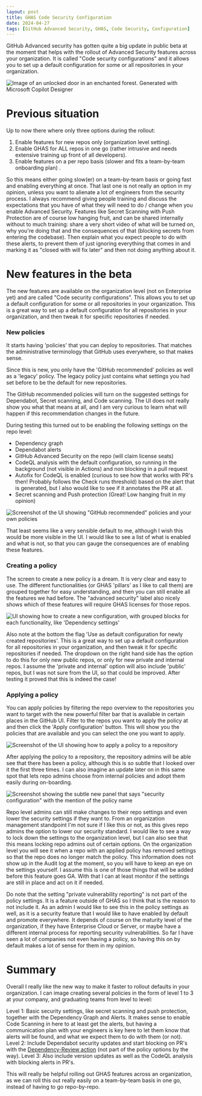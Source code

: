 ```yaml
---
layout: post
title: GHAS Code Security Configuration
date: 2024-04-27
tags: [GitHub Advanced Security, GHAS, Code Security, Configuration]
---
```


GitHub Advanced security has gotten quite a big update in public beta at the moment that helps with the rollout of Advanced Security features across your organization. It is called "Code security configurations" and it allows you to set up a default configuration for some or all repositories in your organization.

![Image of an unlocked door in an enchanted forest. Generated with Microsoft Copilot Designer](/images/2024/20240427/20240427_HeroImage.png)  

# Previous situation
Up to now there where only three options during the rollout:  

1. Enable features for new repos only (organization level setting).
2. Enable GHAS for ALL repos in one go (rather intrusive and needs extensive training up front of all developers).
3. Enable features on a per repo basis (slower and fits a team-by-team onboarding plan) .

So this means either going slow(er) on a team-by-team basis or going fast and enabling everything at once. That last one is not really an option in my opinion, unless you want to alienate a lot of engineers from the security process. I always recommend giving people training and discuss the expectations that you have of what they will need to do / change when you enable Advanced Security. Features like Secret Scanning with Push Protection are of course low hanging fruit, and can be shared internally without to much training: share a very short video of what will be turned on, why you're doing that and the consequences of that (blocking secrets from entering the codebase). Then explain what you expect people to do with these alerts, to prevent them of just ignoring everything that comes in and marking it as "closed with will fix later" and then not doing anything about it.

# New features in the beta
The new features are available on the organization level (not on Enterprise yet) and are called "Code security configurations". This allows you to set up a default configuration for some or all repositories in your organization. This is a great way to set up a default configuration for all repositories in your organization, and then tweak it for specific repositories if needed.

### New policies
It starts having 'policies' that you can deploy to repositories. That matches the administrative terminology that GitHub uses everywhere, so that makes sense. 

Since this is new, you only have the 'GitHub recommended' policies as well as a 'legacy' policy. The legacy policy just contains what settings you had set before to be the default for new repositories.

The GitHub recommended policies will turn on the suggested settings for Dependabot, Secret scanning, and Code scanning. The UI does not really show you what that means at all, and I am very curious to learn what will happen if this recommendation changes in the future. 

During testing this turned out to be enabling the following settings on the repo level:
- Dependency graph
- Dependabot alerts
- GitHub Advanced Security on the repo (will claim license seats)
- CodeQL analysis with the default configuration, so running in the background (not visible in Actions) and non blocking in a pull request
- Autofix for CodeQL is enabled (curious to see how that works with PR's then! Probably follows the Check runs threshold) based on the alert that is generated, but I also would like to see if it annotates the PR at all.
- Secret scanning and Push protection (Great! Low hanging fruit in my opinion)

![Screenshot of the UI showing "GitHub recommended" policies and your own policies](/images/2024/20240427/20240427_01_Configurations.png)  

That least seems like a very sensible default to me, although I wish this would be more visible in the UI. I would like to see a list of what is enabled and what is not, so that you can gauge the consequences are of enabling these features.

### Creating a policy
The screen to create a new policy is a dream. It is very clear and easy to use. The different functionalities (or GHAS 'pillars' as I like to call them) are grouped together for easy understanding, and then you can still enable all the features we had before. The "advanced security" label also nicely shows which of these features will require GHAS licenses for those repos.

![UI showing how to create a new configuration, with grouped blocks for each functionality, like 'Dependency settings'](/images/2024/20240427/20240427_02_NewConfiguration.png)  

Also note at the bottom the flag 'Use as default configuration for newly created repositories'. This is a great way to set up a default configuration for all repositories in your organization, and then tweak it for specific repositories if needed. The dropdown on the right hand side has the option to do this for only new public repos, or only for new private and internal repos. I assume the 'private and internal' option will also include 'public' repos, but I was not sure from the UI, so that could be improved. After testing it proved that this is indeed the case!

### Applying a policy
You can apply policies by filtering the repo overview to the repositories you want to target with the new powerful filter bar that is available in certain places in the GitHub UI. Filter to the repos you want to apply the policy at and then click the 'Apply configuration' button. This will show you the policies that are available and you can select the one you want to apply.

![Screenshot of the UI showing how to apply a policy to a repository](/images/2024/20240427/20240427_02_ApplyConfigurations.png)  

After applying the policy to a repository, the repository admins will be able see that there has been a policy, although this is so subtle that I looked over it the first three times. I can also imagine an update later on in this same spot that lets repo admins choose from internal policies and adopt them easily during on-boarding.

![Screenshot showing the subtle new panel that says "security configuration" with the mention of the policy name](/images/2024/20240427/20240427_04_RepoLevel.png)  

Repo level admins can still make changes to their repo settings and even lower the security settings if they want to. From an organization management standpoint I'm not sure if I like this or not, as this gives repo admins the option to lower our security standard. I would like to see a way to lock down the settings to the organization level, but I can also see that this means locking repo admins out of certain options. On the organization level you will see it when a repo with an applied policy has removed settings so that the repo does no longer match the policy. This information does not show up in the Audit log at the moment, so you will have to keep an eye on the settings yourself. I assume this is one of those things that will be added before this feature goes GA. With that I can at least monitor if the settings are still in place and act on it if needed.

Do note that the setting "private vulnerability reporting" is not part of the policy settings. It is a feature outside of GHAS so I think that is the reason to not include it. As an admin I would like to see this in the policy settings as well, as it is a security feature that I would like to have enabled by default and promote everywhere. It depends of course on the maturity level of the organization, if they have Enterprise Cloud or Server, or maybe have a different internal process for reporting security vulnerabilities. So far I have seen a lot of companies not even having a policy, so having this on by default makes a lot of sense for them in my opinion.

# Summary
Overall I really like the new way to make it faster to rollout defaults in your organization. I can image creating several policies in the form of level 1 to 3 at your company, and graduating teams from level to level:

Level 1: Basic security settings, like secret scanning and push protection, together with the Dependency Graph and Alerts. It makes sense to enable Code Scanning in here to at least get the alerts, but having a communication plan with your engineers is key here to let them know that alerts will be found, and what we expect them to do with them (or not).
Level 2: Include Dependabot security updates and start blocking on PR's with the [Dependency-Review action](https://github.com/actions/dependency-review-action) (not part of the policy options by the way).
Level 3: Also include version updates as well as the CodeQL analysis with blocking alerts in PR's.

This will really be helpful rolling out GHAS features across an organization, as we can roll this out really easily on a team-by-team basis in one go, instead of having to go repo-by-repo.